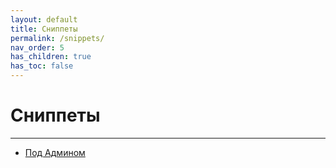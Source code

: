 ```yaml
---
layout: default
title: Сниппеты
permalink: /snippets/
nav_order: 5
has_children: true
has_toc: false
---
```


# Сниппеты

---

- [Под Админом]()
